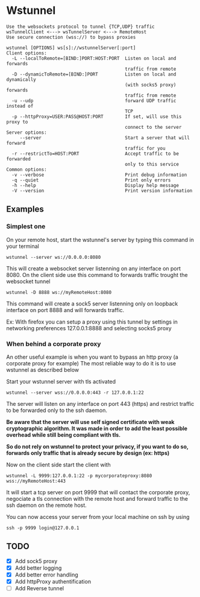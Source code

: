 # Wstunnel
```
Use the websockets protocol to tunnel {TCP,UDP} traffic
wsTunnelClient <---> wsTunnelServer <---> RemoteHost
Use secure connection (wss://) to bypass proxies

wstunnel [OPTIONS] ws[s]://wstunnelServer[:port]
Client options:
  -L --localToRemote=[BIND:]PORT:HOST:PORT  Listen on local and forwards
                                            traffic from remote
  -D --dynamicToRemote=[BIND:]PORT          Listen on local and dynamically
                                            (with socks5 proxy) forwards
                                            traffic from remote
  -u --udp                                  forward UDP traffic instead of
                                            TCP
  -p --httpProxy=USER:PASS@HOST:PORT        If set, will use this proxy to
                                            connect to the server
Server options:
     --server                               Start a server that will forward
                                            traffic for you
  -r --restrictTo=HOST:PORT                 Accept traffic to be forwarded
                                            only to this service
Common options:
  -v --verbose                              Print debug information
  -q --quiet                                Print only errors
  -h --help                                 Display help message
  -V --version                              Print version information
```

## Examples
### Simplest one
On your remote host, start the wstunnel's server by typing this command in your terminal
```
wstunnel --server ws://0.0.0.0:8080
```
This will create a websocket server listenning on any interface on port 8080.
On the client side use this command to forwards traffic trought the websocket tunnel
```
wstunnel -D 8888 ws://myRemoteHost:8080
```
This command will create a sock5 server listenning only on loopback interface on port 8888 and will forwards traffic.

Ex: With firefox you can setup a proxy using this tunnel by settings in networking preferences 127.0.0.1:8888 and selecting socks5 proxy

### When behind a corporate proxy
An other useful example is when you want to bypass an http proxy (a corporate proxy for example)
The most reliable way to do it is to use wstunnel  as described below

Start your wstunnel server with tls activated
```
wstunnel --server wss://0.0.0.0:443 -r 127.0.0.1:22
```
The server will listen on any interface on port 443 (https) and restrict traffic to be forwarded only to the ssh daemon.

**Be aware that the server will use self signed certificate with weak cryptographic algorithm.
It was made in order to add the least possible overhead while still being compliant with tls.**

**So do not rely on wstunnel to protect your privacy, if you want to do so, forwards only traffic that is already secure by design (ex: https)**

Now on the client side start the client with
```
wstunnel -L 9999:127.0.0.1:22 -p mycorporateproxy:8080 wss://myRemoteHost:443
```
It will start a tcp server on port 9999 that will contact the corporate proxy, negociate a tls connection with the remote host and forward traffic to the ssh daemon on the remote host.

You can now access your server from your local machine on ssh by using
```
ssh -p 9999 login@127.0.0.1
```


## TODO
- [x] Add sock5 proxy
- [x] Add better logging
- [x] Add better error handling
- [x] Add httpProxy authentification
- [ ] Add Reverse tunnel
